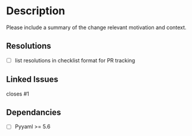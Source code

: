 # Description
Please include a summary of the change relevant motivation and context.

## Resolutions
 - [ ] list resolutions in checklist format for PR tracking

## Linked Issues
closes #1

## Dependancies
 - [ ] Pyyaml >= 5.6